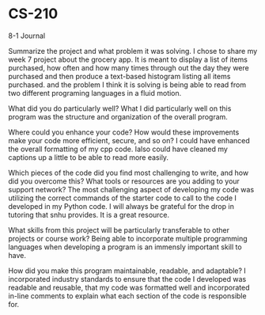 # CS-210
8-1 Journal

Summarize the project and what problem it was solving.
  I chose to share my week 7 project about the grocery app. It is meant to display a list of items purchased, how often and how many times through out the day they were purchased and then produce a text-based histogram listing all items purchased. and the problem I think it is solving is being able to read from two different programing languages in a fluid motion.
  
What did you do particularly well?
  What I did particularly well on this program was the structure and organization of the overall program.
  
Where could you enhance your code? How would these improvements make your code more efficient, secure, and so on?
  I could have enhanced the overall formatting of my cpp code. Ialso could have cleaned my captions up a little to be able to read more easily.
  
Which pieces of the code did you find most challenging to write, and how did you overcome this? What tools or resources are you adding to your support network?
  The most challenging aspect of developing my code was utilizing the correct commands of the starter code to call to the code I developed in my Python code. I will always be grateful for the drop in tutoring that snhu provides. It is a great resource. 
  
What skills from this project will be particularly transferable to other projects or course work?
  Being able to incorporate multiple programming languages when developing a program is an immensly important skill to have.
  
How did you make this program maintainable, readable, and adaptable?
  I incorporated industry standards to ensure that the code I developed was readable and reusable, that my code was formatted well and incorporated in-line comments to explain what each section of the code is responsible for.
